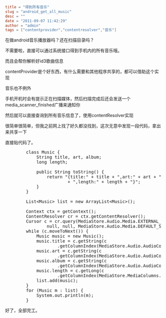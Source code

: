 ```toml
title = "得到所有音乐"
slug = "android_get_all_music"
desc = ""
date = "2011-09-07 11:42:29"
author = "admin"
tags = ["contentprovider","contentresolver","音乐"]
```

在做android音乐播放器吗？还在扫描目录吗？

不需要啦，直接可以通过系统接口得到手机内的所有音乐哦。

而且会帮你解析好id3歌曲信息

<!--more-->contentProvider是个好东西，有什么需要和其他程序共享的，都可以借助这个实现

音乐也不例外

手机开机时会有提示正在扫描媒体，然后扫描完成后还会发送一个media_scanner_finished广播来通知你

然后就可以直接查询到所有音乐信息了，使用contentResolver实现

很简单很简单，但我之前网上找了好久都没找到，这次无意中发现一段代码，拿出来共享一下

直接贴代码了。
<pre class="brush:java">		class Music {
			String title, art, album;
			long length;

			public String toString() {
				return "{title:" + title + ",art:" + art + ",album:" + album
						+ ",length:" + length + "}";
			}
		}

		List&lt;Music&gt; list = new ArrayList&lt;Music&gt;();

		Context ctx = getContext();
		ContentResolver cr = ctx.getContentResolver();
		Cursor c = cr.query(MediaStore.Audio.Media.EXTERNAL_CONTENT_URI, null,
				null, null, MediaStore.Audio.Media.DEFAULT_SORT_ORDER);
		while (c.moveToNext()) {
			Music music = new Music();
			music.title = c.getString(c
					.getColumnIndex(MediaStore.Audio.AudioColumns.TITLE));
			music.art = c.getString(c
					.getColumnIndex(MediaStore.Audio.AudioColumns.ARTIST));
			music.album = c.getString(c
					.getColumnIndex(MediaStore.Audio.AudioColumns.ALBUM));
			music.length = c.getLong(c
					.getColumnIndex(MediaStore.MediaColumns.SIZE));
			list.add(music);
		}
		for (Music m : list) {
			System.out.println(m);
		}</pre>
好了，全部完工。